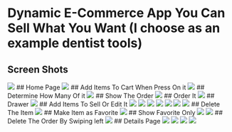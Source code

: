 # Dynamic E-Commerce App You Can Sell What You Want (I choose as an example dentist tools)


## Screen Shots
<img src="assets/images/Daco_4936345.png">
## Home Page
<img src="ss/122807613_341778087123825_2092059293694957343_n.png">
## Add Items To Cart When Press On it
<img src="ss/2.png">
## Determine How Many Of it
<img src="ss/3.png">
## Show The Order
<img src="ss/4.png">
## Order It
<img src="ss/5.png">
## Drawer
<img src="ss/20.png">
## Add Items To Sell Or Edit It
<img src="ss/6.png">
<img src="ss/7.png">
<img src="ss/8.png">
<img src="ss/9.png">
<img src="ss/10.png">
<img src="ss/11.png">
<img src="ss/17.png">
## Delete The Item
<img src="ss/21.png">
## Make Item as Favorite
<img src="ss/12.png">
## Show Favorite Only
<img src="ss/13.png">
<img src="ss/14.png">
## Delete The Order By Swiping left
<img src="ss/22.png">
## Details Page
<img src="ss/15.png">
<img src="ss/16.png">
<img src="ss/18.png">
<img src="ss/19.png">


